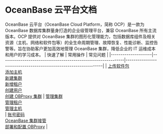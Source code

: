 # OceanBase 云平台文档
OceanBase 云平台（OceanBase Cloud Platform，简称 OCP）是一款为 OceanBase 数据库集群量身打造的企业级管理平台，兼容 OceanBase 所有主流版本。OCP 提供对 OceanBase 集群的图形化管理能力，包括数据库组件及相关资源（主机、网络和软件包等）的全生命周期管理、故障恢复、性能诊断、监控告警等。旨在协助客户更加高效地管理 OceanBase 集群，降低企业的 IT 运维成本和用户的学习成本。
|         快速了解          |                            常用操作                             |                                常见问题                                |
|---------------------|---------------------------------------------------------------|------------------------------------------------------------------|
|  [上传软件包](../zh-CN/3.ob-cloud-platform/7.manage-software-packages/1.upload-a-software-package.md)</br>  [添加主机](../zh-CN/3.ob-cloud-platform/6.management-host/2.add-host.md)</br> [新建集群](../zh-CN/3.ob-cloud-platform/4.manage-clusters/3.basic-operations/2.create-a-cluster.md)</br> [新增租户](../zh-CN/3.ob-cloud-platform/5.manage-tenants/2.basic-tenant-operations/1.userguide-create-a-tenant.md)</br>  [创建用户](../zh-CN/3.ob-cloud-platform/10.using-system-management/5.create-user.md)</br> [创建 OBProxy 集群](../zh-CN/3.ob-cloud-platform/8.obproxy-management/1.create-an-obproxy-cluster.md)               | [管理集群](../zh-CN/3.ob-cloud-platform/4.manage-clusters/1.manage-cluster-operations-1.md)</br>  [管理租户](../zh-CN/3.ob-cloud-platform/5.manage-tenants/1.manage-tenant-operations.md)</br> [管理主机](../zh-CN/3.ob-cloud-platform/6.management-host/1.manage-host-operation-list.md)</br>       |  [账号密码](https://open.oceanbase.com/docs/ocp-cn/V3.1.1/10000000000012351#title-6ml-v4s-fj0)</br>[OceanBase 集群接管](https://open.oceanbase.com/docs/ocp-cn/V3.1.1/10000000000012351#title-0gc-07c-r3b)</br>  [部署和配置 OBProxy](https://open.oceanbase.com/docs/ocp-cn/V3.1.1/10000000000012351#title-720-a58-m0w)                                                 |